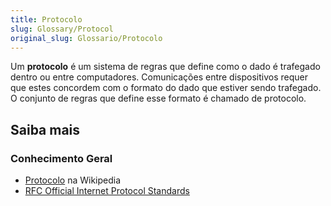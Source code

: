 ```yaml
---
title: Protocolo
slug: Glossary/Protocol
original_slug: Glossario/Protocolo
---
```


Um **protocolo** é um sistema de regras que define como o dado é trafegado dentro ou entre computadores. Comunicações entre dispositivos requer que estes concordem com o formato do dado que estiver sendo trafegado. O conjunto de regras que define esse formato é chamado de protocolo.

## Saiba mais

### Conhecimento Geral

- [Protocolo](<https://pt.wikipedia.org/wiki/Protocolo_(ci%C3%AAncia_da_computa%C3%A7%C3%A3o)>) na Wikipedia
- [RFC Official Internet Protocol Standards](http://www.rfc-editor.org/search/standards.php)
